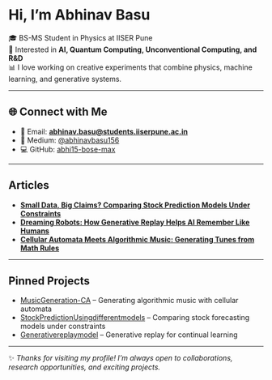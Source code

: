 # Hi, I’m Abhinav Basu

🎓 BS-MS Student in Physics at IISER Pune  
🔬 Interested in **AI, Quantum Computing, Unconventional Computing, and R&D**  
📊 I love working on creative experiments that combine physics, machine learning, and generative systems.  

---

## 🌐 Connect with Me
- 📧 Email: **abhinav.basu@students.iiserpune.ac.in**  
- 📝 Medium: [@abhinavbasu156](https://medium.com/@abhinavbasu156)  
- 💻 GitHub: [abhi15-bose-max](https://github.com/abhi15-bose-max)  

---

##  Articles
- [**Small Data, Big Claims? Comparing Stock Prediction Models Under Constraints**](https://medium.com/@abhinavbasu156/small-data-big-claims-comparing-stock-prediction-models-under-constraints-4d275685c729)  
- [**Dreaming Robots: How Generative Replay Helps AI Remember Like Humans**](https://medium.com/@abhinavbasu156/dreaming-robots-how-generative-replay-helps-ai-remember-like-humans-06f0575a4b56)  
- [**Cellular Automata Meets Algorithmic Music: Generating Tunes from Math Rules**](https://medium.com/@abhinavbasu156/cellular-automata-meets-algorithmic-music-generating-tunes-from-math-rules-ce2259517f5c)  

---

##  Pinned Projects
- [MusicGeneration-CA](https://github.com/abhi15-bose-max/MusicGeneration-CA) – Generating algorithmic music with cellular automata  
-  [StockPredictionUsingdifferentmodels](https://github.com/abhi15-bose-max/StockPredictionUsingdifferentmodels) – Comparing stock forecasting models under constraints  
- [Generativereplaymodel](https://github.com/abhi15-bose-max/Generativereplaymodel) – Generative replay for continual learning  

---

✨ *Thanks for visiting my profile! I’m always open to collaborations, research opportunities, and exciting projects.*  
